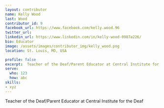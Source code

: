 ```yaml
---
layout: contributor
name: Kelly Wood
last: Wood
contributor_id: 9
facebook_url: https://www.facebook.com/kelly.wood.96
twitter_url: 
linkedin_url: https://www.linkedin.com/in/kelly-wood-0987a226/
bio: Educator
image: /assets/images/contributor_img/kelly_wood.png
location: St. Louis, MO, USA

profile: false
excerpt:  Teacher of the Deaf/Parent Educator at Central Institute for the Deaf
serve:
  who: 123
  how: abc
skills:
- xyz
---
```


Teacher of the Deaf/Parent Educator at Central Institute for the Deaf